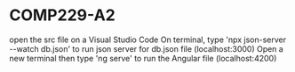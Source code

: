 # COMP229-A2
 open the src file on a Visual Studio Code
 On terminal, type 'npx json-server --watch db.json' to run json server for db.json file (localhost:3000)
 Open a new terminal then type 'ng serve' to run the Angular file (localhost:4200)

